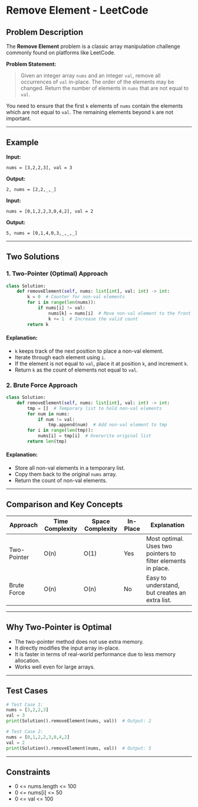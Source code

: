 # Remove Element - LeetCode

## Problem Description

The **Remove Element** problem is a classic array manipulation challenge commonly found on platforms like LeetCode.

**Problem Statement:**

> Given an integer array `nums` and an integer `val`, remove all occurrences of `val` in-place. The order of the elements may be changed. Return the number of elements in `nums` that are not equal to `val`.

You need to ensure that the first `k` elements of `nums` contain the elements which are not equal to `val`. The remaining elements beyond `k` are not important.

---

## Example

**Input:**

```
nums = [3,2,2,3], val = 3
```

**Output:**

```
2, nums = [2,2,_,_]
```

**Input:**

```
nums = [0,1,2,2,3,0,4,2], val = 2
```

**Output:**

```
5, nums = [0,1,4,0,3,_,_,_]
```

---

## Two Solutions

### 1. Two-Pointer (Optimal) Approach

```python
class Solution:
    def removeElement(self, nums: list[int], val: int) -> int:
        k = 0  # Counter for non-val elements
        for i in range(len(nums)):
            if nums[i] != val:
                nums[k] = nums[i]  # Move non-val element to the front
                k += 1  # Increase the valid count
        return k
```

#### Explanation:

* `k` keeps track of the next position to place a non-val element.
* Iterate through each element using `i`.
* If the element is not equal to `val`, place it at position `k`, and increment `k`.
* Return `k` as the count of elements not equal to `val`.

### 2. Brute Force Approach

```python
class Solution:
    def removeElement(self, nums: list[int], val: int) -> int:
        tmp = []  # Temporary list to hold non-val elements
        for num in nums:
            if num != val:
                tmp.append(num)  # Add non-val element to tmp
        for i in range(len(tmp)):
            nums[i] = tmp[i]  # Overwrite original list
        return len(tmp)
```

#### Explanation:

* Store all non-val elements in a temporary list.
* Copy them back to the original `nums` array.
* Return the count of non-val elements.

---

## Comparison and Key Concepts

| Approach    | Time Complexity | Space Complexity | In-Place | Explanation                                                  |
| ----------- | --------------- | ---------------- | -------- | ------------------------------------------------------------ |
| Two-Pointer | O(n)            | O(1)             | Yes      | Most optimal. Uses two pointers to filter elements in place. |
| Brute Force | O(n)            | O(n)             | No       | Easy to understand, but creates an extra list.               |

---

## Why Two-Pointer is Optimal

* The two-pointer method does not use extra memory.
* It directly modifies the input array in-place.
* It is faster in terms of real-world performance due to less memory allocation.
* Works well even for large arrays.

---

## Test Cases

```python
# Test Case 1:
nums = [3,2,2,3]
val = 3
print(Solution().removeElement(nums, val))  # Output: 2

# Test Case 2:
nums = [0,1,2,2,3,0,4,2]
val = 2
print(Solution().removeElement(nums, val))  # Output: 5
```

---

## Constraints

* 0 <= nums.length <= 100
* 0 <= nums\[i] <= 50
* 0 <= val <= 100
